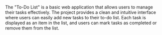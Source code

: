 The "To-Do List" is a basic web application that allows users to manage their tasks effectively. The project provides a clean and intuitive interface where users can easily add new tasks to their to-do list. Each task is displayed as an item in the list, and users can mark tasks as completed or remove them from the list.
